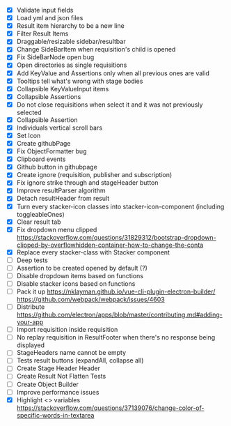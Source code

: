 - [x] Validate input fields
- [x] Load yml and json files
- [x] Result item hierarchy to be a new line
- [x] Filter Result Items
- [x] Draggable/resizable sidebar/resultbar 
- [x] Change SideBarItem when requisition's child is opened
- [x] Fix SideBarNode open bug
- [x] Open directories as single requisitions
- [x] Add KeyValue and Assertions only when all previous ones are valid
- [x] Tooltips tell what's wrong with stage bodies
- [x] Collapsible KeyValueInput items
- [x] Collapsible Assertions
- [x] Do not close requisitions when select it and it was not previously selected
- [x] Collapsible Assertion
- [x] Individuals vertical scroll bars
- [x] Set Icon
- [x] Create githubPage
- [x] Fix ObjectFormatter bug
- [x] Clipboard events 
- [x] Github button in githubpage
- [x] Create ignore (requisition, publisher and subscription)
- [x] Fix ignore strike through and stageHeader button
- [x] Improve resultParser algorithm
- [x] Detach resultHeader from result
- [x] Turn every stacker-icon classes into stacker-icon-component (including toggleableOnes) 
- [x] Clear result tab
- [x] Fix dropdown menu clipped
        https://stackoverflow.com/questions/31829312/bootstrap-dropdown-clipped-by-overflowhidden-container-how-to-change-the-conta
- [x] Replace every stacker-class with Stacker component
- [ ] Deep tests
- [ ] Assertion to be created opened by default (?)
- [ ] Disable dropdown items based on functions
- [ ] Disable stacker icons based on functions
- [ ] Pack it up
        https://nklayman.github.io/vue-cli-plugin-electron-builder/
        https://github.com/webpack/webpack/issues/4603
- [ ] Distribute https://github.com/electron/apps/blob/master/contributing.md#adding-your-app
- [ ] Import requisition inside requisition
- [ ] No replay requisition in ResultFooter when there's no response being displayed
- [ ] StageHeaders name cannot be empty
- [ ] Tests result buttons (expandAll, collapse all)
- [ ] Create Stage Header Header
- [ ] Create Result Not Flatten Tests
- [ ] Create Object Builder
- [ ] Improve performance issues
- [x] Highlight <<stacker>> variables https://stackoverflow.com/questions/37139076/change-color-of-specific-words-in-textarea
